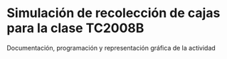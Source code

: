 # Simulación de recolección de cajas para la clase TC2008B
Documentación, programación y representación gráfica de la actividad
